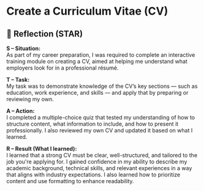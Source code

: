 # Create a Curriculum Vitae (CV)


## 💭 Reflection (STAR)

**S – Situation:**  
As part of my career preparation, I was required to complete an interactive training module on creating a CV, aimed at helping me understand what employers look for in a professional résumé.

**T – Task:**  
My task was to demonstrate knowledge of the CV’s key sections — such as education, work experience, and skills — and apply that by preparing or reviewing my own.

**A – Action:**  
I completed a multiple-choice quiz that tested my understanding of how to structure content, what information to include, and how to present it professionally. I also reviewed my own CV and updated it based on what I learned.

**R – Result (What I learned):**  
I learned that a strong CV must be clear, well-structured, and tailored to the job you're applying for. I gained confidence in my ability to describe my academic background, technical skills, and relevant experiences in a way that aligns with industry expectations. I also learned how to prioritize content and use formatting to enhance readability.
